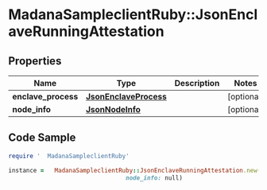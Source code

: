 #   MadanaSampleclientRuby::JsonEnclaveRunningAttestation

## Properties

Name | Type | Description | Notes
------------ | ------------- | ------------- | -------------
**enclave_process** | [**JsonEnclaveProcess**](JsonEnclaveProcess.md) |  | [optional] 
**node_info** | [**JsonNodeInfo**](JsonNodeInfo.md) |  | [optional] 

## Code Sample

```ruby
require '  MadanaSampleclientRuby'

instance =   MadanaSampleclientRuby::JsonEnclaveRunningAttestation.new(enclave_process: null,
                                 node_info: null)
```


